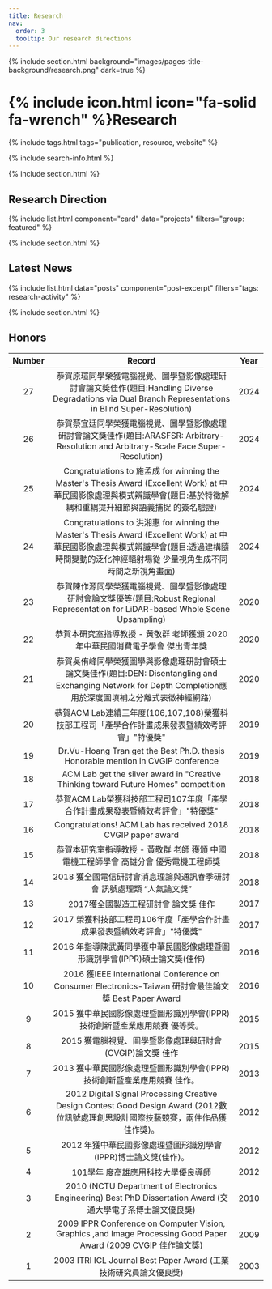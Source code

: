 ```yaml
---
title: Research
nav:
  order: 3
  tooltip: Our research directions
---
```


{% include section.html background="images/pages-title-background/research.png" dark=true %}
# {% include icon.html icon="fa-solid fa-wrench" %}Research

{% include tags.html tags="publication, resource, website" %}

{% include search-info.html %}

{% include section.html %}
## Research Direction

{% include list.html component="card" data="projects" filters="group: featured" %}

{% include section.html %}
## Latest News

{% include list.html data="posts" component="post-excerpt" filters="tags: research-activity" %}

{% include section.html %}
## Honors

| Number | Record | Year | 
| :----: | :----: | :----: |
| 27 | 恭賀原瑄同學榮獲電腦視覺、圖學暨影像處理研討會論文獎佳作(題目:Handling Diverse Degradations via Dual Branch Representations in Blind Super-Resolution) | 2024 |
| 26 | 恭賀蔡宜廷同學榮獲電腦視覺、圖學暨影像處理研討會論文獎佳作(題目:ARASFSR: Arbitrary-Resolution and Arbitrary-Scale Face Super-Resolution) | 2024 |
| 25 | Congratulations to 施孟成 for winning the Master's Thesis Award (Excellent Work) at 中華民國影像處理與模式辨識學會(題目:基於特徵解耦和重耦提升細節與語義捕捉 的簽名驗證) | 2024 |
| 24 | Congratulations to 洪湘惠 for winning the Master's Thesis Award (Excellent Work) at 中華民國影像處理與模式辨識學會(題目:透過建構隨時間變動的泛化神經輻射場從 少量視角生成不同時間之新視角畫面) | 2024 |
| 23 | 恭賀陳作源同學榮獲電腦視覺、圖學暨影像處理研討會論文獎優等(題目:Robust Regional Representation for LiDAR-based Whole Scene Upsampling) | 2020 |
| 22 | 恭賀本研究室指導教授 - 黃敬群 老師獲頒 2020年中華民國消費電子學會 傑出青年獎 | 2020 |
| 21 | 恭賀吳侑峰同學榮獲圖學與影像處理研討會碩士論文獎佳作(題目:DEN: Disentangling and Exchanging Network for Depth Completion應用於深度圖填補之分離式表徵神經網路) | 2020 |
| 20 | 恭賀ACM Lab連續三年度(106,107,108)榮獲科技部工程司「產學合作計畫成果發表暨績效考評會」"特優獎" | 2019 |
| 19 | Dr.Vu-Hoang Tran get the Best Ph.D. thesis Honorable mention in CVGIP conference | 2019 |
| 18 | ACM Lab get the silver award in "Creative Thinking toward Future Homes" competition | 2018 |
| 17 | 恭賀ACM Lab榮獲科技部工程司107年度「產學合作計畫成果發表暨績效考評會」"特優獎" | 2018 |
| 16 | Congratulations! ACM Lab has received 2018 CVGIP paper award | 2018 |
| 15 | 恭賀本研究室指導教授 - 黃敬群 老師 獲頒 中國電機工程師學會 高雄分會 優秀電機工程師獎 | 2018 |
| 14 | 2018 獲全國電信研討會消息理論與通訊春季研討會 訊號處理類 “人氣論文獎” | 2018 |
| 13 | 2017獲全國製造工程研討會 論文獎 佳作 | 2017 |
| 12 | 2017 榮獲科技部工程司106年度「產學合作計畫成果發表暨績效考評會」"特優獎" | 2017 |
| 11 | 2016 年指導陳武黃同學獲中華民國影像處理暨圖形識別學會(IPPR)碩士論文獎(佳作) | 2016 |
| 10 | 2016 獲IEEE International Conference on Consumer Electronics-Taiwan 研討會最佳論文獎 Best Paper Award | 2016 |
| 9 | 2015 獲中華民國影像處理暨圖形識別學會(IPPR)技術創新暨產業應用競賽 優等獎。 | 2015 |
| 8 | 2015 獲電腦視覺、圖學暨影像處理與研討會(CVGIP)論文獎 佳作 | 2015 |
| 7 | 2013 獲中華民國影像處理暨圖形識別學會(IPPR)技術創新暨產業應用競賽 佳作。 | 2013 |
| 6 | 2012 Digital Signal Processing Creative Design Contest Good Design Award (2012數位訊號處理創思設計國際技藝競賽，兩件作品獲佳作獎)。 | 2012 |
| 5 | 2012 年獲中華民國影像處理暨圖形識別學會(IPPR)博士論文獎(佳作)。 | 2012 |
| 4 | 101學年 度高雄應用科技大學優良導師 | 2012 |
| 3 | 2010 (NCTU Department of Electronics Engineering) Best PhD Dissertation Award (交通大學電子系博士論文優良獎) | 2010 |
| 2 | 2009 IPPR Conference on Computer Vision, Graphics ,and Image Processing Good Paper Award (2009 CVGIP 佳作論文獎) | 2009 |
| 1 | 2003 ITRI ICL Journal Best Paper Award (工業技術研究員論文優良獎) | 2003 |

<!-- ## More

{% include list.html component="card" data="projects" filters="group: " style="small" %} -->
